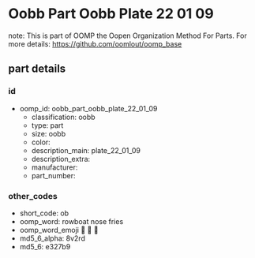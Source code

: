 # Oobb Part Oobb Plate 22 01 09  

note: This is part of OOMP the Oopen Organization Method For Parts. For more details: https://github.com/oomlout/oomp_base

##  part details





### id
* oomp_id: oobb_part_oobb_plate_22_01_09
  * classification: oobb
  * type: part
  * size: oobb
  * color: 
  * description_main: plate_22_01_09
  * description_extra: 
  * manufacturer: 
  * part_number: 

### other_codes
* short_code: ob
* oomp_word: rowboat nose fries
* oomp_word_emoji :rowboat: :nose: :fries:
* md5_6_alpha: 8v2rd
* md5_6: e327b9